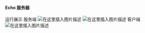 #### Echo 服务器
运行展示
服务端
![在这里插入图片描述](https://img-blog.csdnimg.cn/20200917170444561.png?x-oss-process=image/watermark,type_ZmFuZ3poZW5naGVpdGk,shadow_10,text_aHR0cHM6Ly9ibG9nLmNzZG4ubmV0L3dlaXhpbl80MjI1MDY1NQ==,size_16,color_FFFFFF,t_70#pic_center)
![在这里插入图片描述](https://img-blog.csdnimg.cn/20200917170452580.png#pic_center)
客户端
![在这里插入图片描述](https://img-blog.csdnimg.cn/20200917170501136.png?x-oss-process=image/watermark,type_ZmFuZ3poZW5naGVpdGk,shadow_10,text_aHR0cHM6Ly9ibG9nLmNzZG4ubmV0L3dlaXhpbl80MjI1MDY1NQ==,size_16,color_FFFFFF,t_70#pic_center)

